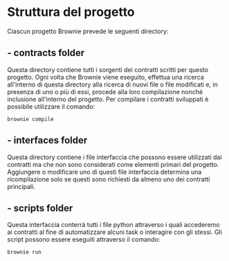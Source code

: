 
# Struttura del progetto

Ciascun progetto Brownie prevede le seguenti directory:

## **- contracts folder**
Questa directory contiene tutti i sorgenti dei contratti scritti per questo progetto. Ogni volta che Brownie viene eseguito, effettua una ricerca all'interno di questa directory alla ricerca di nuovi file o file modificati e, in presenza di uno o più di essi, procede alla loro compilazione nonchè inclusione all'interno del progetto.
Per compilare i contratti sviluppati è possibile utilizzare il comando:
```
brownie compile
```

## **- interfaces folder**
Questa directory contiene i file interfaccia che possono essere utilizzati dai contratti ma che non sono considerati come elementi primari del progetto. Aggiungere o modificare uno di questi file interfaccia determina una ricompilazione solo se questi sono richiesti da almeno uno dei contratti principali.

## **- scripts folder**
Questa interfaccia conterrà tutti i file python attraverso i quali accederemo ai contratti al fine di automatizzare alcuni task o interagire con gli stessi. Gli script possono essere eseguiti attraverso il comando:
```
brownie run
```
